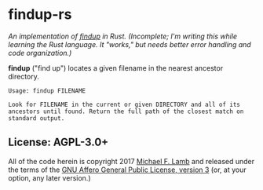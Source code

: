# findup-rs

_An implementation of [findup](https://github.com/datagrok/findup-sh) in Rust.
(Incomplete; I'm writing this while learning the Rust language.
It "works," but needs better error handling and code organization.)_

**findup** ("find up") locates a given filename in the nearest ancestor directory.

```
Usage: findup FILENAME

Look for FILENAME in the current or given DIRECTORY and all of its
ancestors until found. Return the full path of the closest match on
standard output.
```

## License: AGPL-3.0+

All of the code herein is copyright 2017 [Michael F. Lamb](http://datagrok.org) and released under the terms of the [GNU Affero General Public License, version 3][AGPL-3.0+] (or, at your option, any later version.)

[AGPL-3.0+]: http://www.gnu.org/licenses/agpl.html
